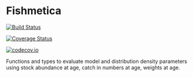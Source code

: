 # Fishmetica

[![Build Status](https://travis-ci.org/picestcode/Fishmetica.jl.svg?branch=master)](https://travis-ci.org/picestcode/Fishmetica.jl)

[![Coverage Status](https://coveralls.io/repos/picestcode/Fishmetica.jl/badge.svg?branch=master&service=github)](https://coveralls.io/github/picestcode/Fishmetica.jl?branch=master)

[![codecov.io](http://codecov.io/github/picestcode/Fishmetica.jl/coverage.svg?branch=master)](http://codecov.io/github/picestcode/Fishmetica.jl?branch=master)


Functions and types to evaluate model and distribution density parameters using stock abundance at age, catch in numbers at age, weights at age.
